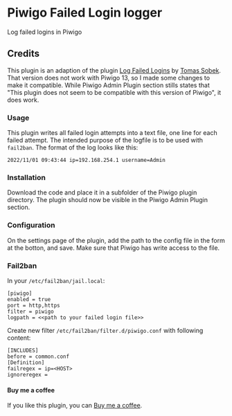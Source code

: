 # Piwigo Failed Login logger
Log failed logins in Piwigo

## Credits
This plugin is an adaption of the plugin [Log Failed Logins](https://piwigo.org/ext/extension_view.php?eid=801) by [Tomas Sobek](https://piwigo.org/forum/profile.php?id=21757). That version does not work with Piwigo 13, so I made some changes to make it compatible. While Piwigo Admin Plugin section stills states that "This plugin does not seem to be compatible with this version of Piwigo", it does work.

### Usage
This plugin writes all failed login attempts into a text file, one line for each failed attempt. The intended purpose of the logfile is to be used with `fail2ban`. The format of the log looks like this:

```
2022/11/01 09:43:44 ip=192.168.254.1 username=Admin
```

### Installation
Download the code and place it in a subfolder of the Piwigo plugin directory. The plugin should now be visible in the Piwigo Admin Plugin section.

### Configuration
On the settings page of the plugin, add the path to the config file in the form at the botton, and save. Make sure that Piwigo has write access to the file.

### Fail2ban
In your `/etc/fail2ban/jail.local`:

```
[piwigo]
enabled = true
port = http,https
filter = piwigo
logpath = <<path to your failed login file>>
```

Create new filter `/etc/fail2ban/filter.d/piwigo.conf` with following content:

```
[INCLUDES]
before = common.conf
[Definition]
failregex = ip=<HOST>
ignoreregex =
```

#### Buy me a coffee
If you like this plugin, you can [Buy me a coffee](https://www.buymeacoffee.com/achilleusr).

